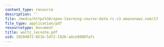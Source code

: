 ```yaml
---
content_type: resource
description: ''
file: /media/https%3A/open-learning-course-data-rc.s3.amazonaws.com/17-960-foundations-of-political-science-fall-2004/1029d0f2051b5df2192ba4ce9908fa7c_waltz_lecnote.pdf
file_type: application/pdf
resourcetype: Document
title: waltz_lecnote.pdf
uid: 1029d0f2-051b-5df2-192b-a4ce9908fa7c
---
```

